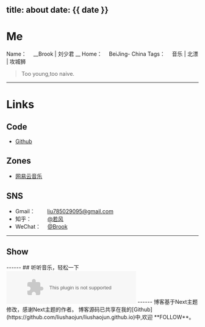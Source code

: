 title: about
date: {{ date }}
---
# Me
Name： 　__Brook  \| 刘少君 __
Home：　  BeiJing- China
Tags：　   音乐 \| 北漂 \| 攻城狮
<blockquote class="blockquote-center">Too young,too naive.</blockquote>

------
# Links

## Code
- [Github](https://github.com/liushaojun)

## Zones
- [网易云音乐](http://music.163.com/#/user/home?id=71254210)

## SNS
- Gmail：　  　[liu785029095@gmail.com](mailTo:liu785029095@gmail.com)
- 知乎：　　　[@若风](http://www.zhihu.com/people/liu-shao-jun-14)
- WeChat：　   <a href="javascript:;" target="_top" onclick="$('#qr_code').toggle('slow');$('#qr_code_tip').toggle();"> @Brook</a> <span id="qr_code_tip"  style="display:none;color:red;margin-left:10px"><strong>Scan QR Code</strong> <i class="fa fa-arrow-down"></i></span>

---
## Show
<div id='qr_code' style="display:none">
    ![@Kevin](/images/me_wechat.png)
</div>
------
## 听听音乐，轻松一下
<embed src="http://music.163.com/style/swf/widget.swf?sid=29803675&type=2&auto=0&width=320&height=66" width="340" height="86"  allowNetworking="all"></embed>
------
博客基于Next主题修改，感谢Next主题的作者。
博客源码已共享在我的[Github](https://github.com/liushaojun/liushaojun.github.io)中,欢迎 **FOLLOW**。


